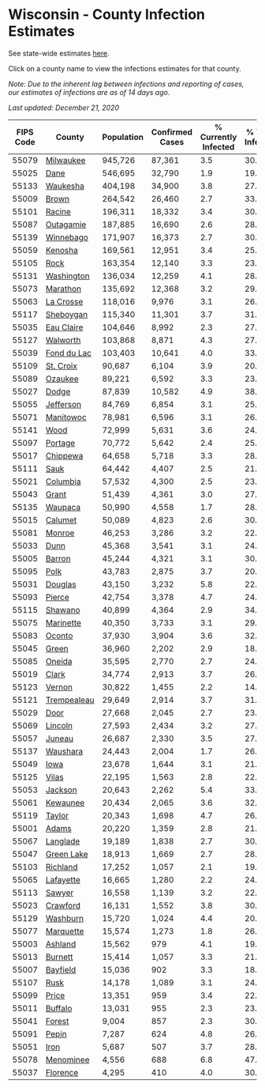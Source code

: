 # Wisconsin - County Infection Estimates

See state-wide estimates [here](/infections/us-wi).

Click on a county name to view the infections estimates for that county.

*Note: Due to the inherent lag between infections and reporting of cases, our estimates of infections are as of 14 days ago.*

*Last updated: December 21, 2020*

|   FIPS Code |                     County |   Population |   Confirmed Cases |   % Currently Infected |   % Total Infected |
|-------------|----------------------------|--------------|-------------------|------------------------|--------------------|
|       55079 |     [Milwaukee](milwaukee) |      945,726 |            87,361 |                    3.5 |               30.6 |
|       55025 |               [Dane](dane) |      546,695 |            32,790 |                    1.9 |               19.3 |
|       55133 |       [Waukesha](waukesha) |      404,198 |            34,900 |                    3.8 |               27.4 |
|       55009 |             [Brown](brown) |      264,542 |            26,460 |                    2.7 |               33.4 |
|       55101 |           [Racine](racine) |      196,311 |            18,332 |                    3.4 |               30.6 |
|       55087 |     [Outagamie](outagamie) |      187,885 |            16,690 |                    2.6 |               28.3 |
|       55139 |     [Winnebago](winnebago) |      171,907 |            16,373 |                    2.7 |               30.5 |
|       55059 |         [Kenosha](kenosha) |      169,561 |            12,951 |                    3.4 |               25.1 |
|       55105 |               [Rock](rock) |      163,354 |            12,140 |                    3.3 |               23.9 |
|       55131 |   [Washington](washington) |      136,034 |            12,259 |                    4.1 |               28.6 |
|       55073 |       [Marathon](marathon) |      135,692 |            12,368 |                    3.2 |               29.0 |
|       55063 |     [La Crosse](la-crosse) |      118,016 |             9,976 |                    3.1 |               26.7 |
|       55117 |     [Sheboygan](sheboygan) |      115,340 |            11,301 |                    3.7 |               31.0 |
|       55035 |   [Eau Claire](eau-claire) |      104,646 |             8,992 |                    2.3 |               27.3 |
|       55127 |       [Walworth](walworth) |      103,868 |             8,871 |                    4.3 |               27.4 |
|       55039 | [Fond du Lac](fond-du-lac) |      103,403 |            10,641 |                    4.0 |               33.0 |
|       55109 |     [St. Croix](st.-croix) |       90,687 |             6,104 |                    3.9 |               20.8 |
|       55089 |         [Ozaukee](ozaukee) |       89,221 |             6,592 |                    3.3 |               23.7 |
|       55027 |             [Dodge](dodge) |       87,839 |            10,582 |                    4.9 |               38.4 |
|       55055 |     [Jefferson](jefferson) |       84,769 |             6,854 |                    3.1 |               25.7 |
|       55071 |     [Manitowoc](manitowoc) |       78,981 |             6,596 |                    3.1 |               26.5 |
|       55141 |               [Wood](wood) |       72,999 |             5,631 |                    3.6 |               24.1 |
|       55097 |         [Portage](portage) |       70,772 |             5,642 |                    2.4 |               25.2 |
|       55017 |       [Chippewa](chippewa) |       64,658 |             5,718 |                    3.3 |               28.2 |
|       55111 |               [Sauk](sauk) |       64,442 |             4,407 |                    2.5 |               21.8 |
|       55021 |       [Columbia](columbia) |       57,532 |             4,300 |                    2.5 |               23.9 |
|       55043 |             [Grant](grant) |       51,439 |             4,361 |                    3.0 |               27.3 |
|       55135 |         [Waupaca](waupaca) |       50,990 |             4,558 |                    1.7 |               28.7 |
|       55015 |         [Calumet](calumet) |       50,089 |             4,823 |                    2.6 |               30.8 |
|       55081 |           [Monroe](monroe) |       46,253 |             3,286 |                    3.2 |               22.3 |
|       55033 |               [Dunn](dunn) |       45,368 |             3,541 |                    3.1 |               24.5 |
|       55005 |           [Barron](barron) |       45,244 |             4,321 |                    3.1 |               30.0 |
|       55095 |               [Polk](polk) |       43,783 |             2,875 |                    3.7 |               20.5 |
|       55031 |         [Douglas](douglas) |       43,150 |             3,232 |                    5.8 |               22.9 |
|       55093 |           [Pierce](pierce) |       42,754 |             3,378 |                    4.7 |               24.8 |
|       55115 |         [Shawano](shawano) |       40,899 |             4,364 |                    2.9 |               34.1 |
|       55075 |     [Marinette](marinette) |       40,350 |             3,733 |                    3.1 |               29.4 |
|       55083 |           [Oconto](oconto) |       37,930 |             3,904 |                    3.6 |               32.8 |
|       55045 |             [Green](green) |       36,960 |             2,202 |                    2.9 |               18.8 |
|       55085 |           [Oneida](oneida) |       35,595 |             2,770 |                    2.7 |               24.8 |
|       55019 |             [Clark](clark) |       34,774 |             2,913 |                    3.7 |               26.4 |
|       55123 |           [Vernon](vernon) |       30,822 |             1,455 |                    2.2 |               14.7 |
|       55121 | [Trempealeau](trempealeau) |       29,649 |             2,914 |                    3.7 |               31.0 |
|       55029 |               [Door](door) |       27,668 |             2,045 |                    2.7 |               23.4 |
|       55069 |         [Lincoln](lincoln) |       27,593 |             2,434 |                    3.2 |               27.8 |
|       55057 |           [Juneau](juneau) |       26,687 |             2,330 |                    3.5 |               27.5 |
|       55137 |       [Waushara](waushara) |       24,443 |             2,004 |                    1.7 |               26.3 |
|       55049 |               [Iowa](iowa) |       23,678 |             1,644 |                    3.1 |               21.8 |
|       55125 |             [Vilas](vilas) |       22,195 |             1,563 |                    2.8 |               22.2 |
|       55053 |         [Jackson](jackson) |       20,643 |             2,262 |                    5.4 |               33.9 |
|       55061 |       [Kewaunee](kewaunee) |       20,434 |             2,065 |                    3.6 |               32.1 |
|       55119 |           [Taylor](taylor) |       20,343 |             1,698 |                    4.7 |               26.3 |
|       55001 |             [Adams](adams) |       20,220 |             1,359 |                    2.8 |               21.3 |
|       55067 |       [Langlade](langlade) |       19,189 |             1,838 |                    2.7 |               30.6 |
|       55047 |   [Green Lake](green-lake) |       18,913 |             1,669 |                    2.7 |               28.0 |
|       55103 |       [Richland](richland) |       17,252 |             1,057 |                    2.1 |               19.5 |
|       55065 |     [Lafayette](lafayette) |       16,665 |             1,280 |                    2.2 |               24.6 |
|       55113 |           [Sawyer](sawyer) |       16,558 |             1,139 |                    3.2 |               22.6 |
|       55023 |       [Crawford](crawford) |       16,131 |             1,552 |                    3.8 |               30.5 |
|       55129 |       [Washburn](washburn) |       15,720 |             1,024 |                    4.4 |               20.2 |
|       55077 |     [Marquette](marquette) |       15,574 |             1,273 |                    1.8 |               26.3 |
|       55003 |         [Ashland](ashland) |       15,562 |               979 |                    4.1 |               19.6 |
|       55013 |         [Burnett](burnett) |       15,414 |             1,057 |                    3.3 |               21.4 |
|       55007 |       [Bayfield](bayfield) |       15,036 |               902 |                    3.3 |               18.9 |
|       55107 |               [Rusk](rusk) |       14,178 |             1,089 |                    3.1 |               24.3 |
|       55099 |             [Price](price) |       13,351 |               959 |                    3.4 |               22.7 |
|       55011 |         [Buffalo](buffalo) |       13,031 |               955 |                    2.3 |               23.3 |
|       55041 |           [Forest](forest) |        9,004 |               857 |                    2.3 |               30.6 |
|       55091 |             [Pepin](pepin) |        7,287 |               624 |                    4.8 |               26.9 |
|       55051 |               [Iron](iron) |        5,687 |               507 |                    3.7 |               28.2 |
|       55078 |     [Menominee](menominee) |        4,556 |               688 |                    6.8 |               47.9 |
|       55037 |       [Florence](florence) |        4,295 |               410 |                    4.0 |               30.9 |